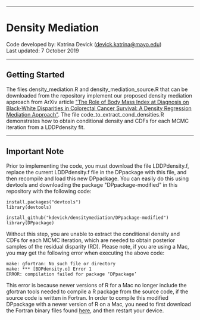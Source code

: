 ************************************
# Density Mediation 



Code developed by:   Katrina Devick (devick.katrina@mayo.edu)  
Last updated:   7 October 2019



******************
## Getting Started


The files density_mediation.R and density_mediation_source.R that can be downloaded from the repository implement our proposed density mediation approach from ArXiv article ["The Role of Body Mass Index at Diagnosis on Black-White Disparities in Colorectal Cancer Survival: A Density Regression Mediation Approach"](https://arxiv.org/abs/1812.02829). The file code_to_extract_cond_densities.R demonstrates how to obtain conditional density and CDFs for each MCMC iteration from a LDDPdensity fit. 



*******************
## Important Note


Prior to implementing the code, you must download the file LDDPdensity.f, replace the current LDDPdensity.f file in the DPpackage with this file, and then recompile and load this new DPpackage. You can easily do this using devtools and downloading the package "DPpackage-modified" in this repository with the following code: 


```{r, eval=FALSE}
install.packages("devtools")
library(devtools)

install_github("kdevick/densitymediation/DPpackage-modified")
library(DPpackage)
```

Without this step, you are unable to extract the conditional density and CDFs for each MCMC iteration, which are needed to obtain posterior samples of the residual disparity (RD). Please note, if you are using a Mac, you may get the following error when executing the above code:

```{r, eval=FALSE}
make: gfortran: No such file or directory
make: *** [BDPdensity.o] Error 1
ERROR: compilation failed for package ‘DPpackage’
```

This error is because newer versions of R for a Mac no longer include the gfortran tools needed to compile a R package from the source code, if the source code is written in Fortran. In order to compile this modified DPpackage with a newer version of R on a Mac, you need to first download the Fortran binary files found [here](https://github.com/fxcoudert/gfortran-for-macOS/releases), and then restart your device. 



